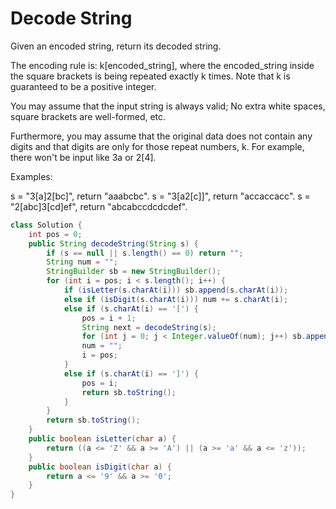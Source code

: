 # Decode String
Given an encoded string, return its decoded string.

The encoding rule is: k[encoded_string], where the encoded_string inside the square brackets is being repeated exactly k times. Note that k is guaranteed to be a positive integer.

You may assume that the input string is always valid; No extra white spaces, square brackets are well-formed, etc.

Furthermore, you may assume that the original data does not contain any digits and that digits are only for those repeat numbers, k. For example, there won't be input like 3a or 2[4].

Examples:

s = "3[a]2[bc]", return "aaabcbc".
s = "3[a2[c]]", return "accaccacc".
s = "2[abc]3[cd]ef", return "abcabccdcdcdef".

```java
class Solution {
    int pos = 0;
    public String decodeString(String s) {
        if (s == null || s.length() == 0) return "";
        String num = "";
        StringBuilder sb = new StringBuilder();
        for (int i = pos; i < s.length(); i++) {
            if (isLetter(s.charAt(i))) sb.append(s.charAt(i));
            else if (isDigit(s.charAt(i))) num += s.charAt(i);
            else if (s.charAt(i) == '[') {
                pos = i + 1;
                String next = decodeString(s);
                for (int j = 0; j < Integer.valueOf(num); j++) sb.append(next);
                num = "";
                i = pos;
            }
            else if (s.charAt(i) == ']') {
                pos = i;
                return sb.toString();
            }
        }
        return sb.toString();
    }
    public boolean isLetter(char a) {
        return ((a <= 'Z' && a >= 'A') || (a >= 'a' && a <= 'z'));
    }
    public boolean isDigit(char a) {
        return a <= '9' && a >= '0';
    }
}
```
